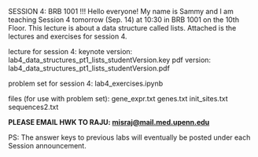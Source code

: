 SESSION 4: BRB 1001 !!!
Hello everyone! My name is Sammy and I am teaching Session 4 tomorrow (Sep. 14) at 10:30 in BRB 1001 on the 10th Floor. This lecture is about a data structure called lists. Attached is the lectures and exercises for session 4.
 
lecture for session 4:
keynote version: lab4_data_structures_pt1_lists_studentVersion.key
pdf version: lab4_data_structures_pt1_lists_studentVersion.pdf
 
problem set for session 4:
lab4_exercises.ipynb
 
files (for use with problem set):
gene_expr.txt
genes.txt
init_sites.txt
sequences2.txt
 
**PLEASE EMAIL HWK TO RAJU: misraj@mail.med.upenn.edu** 
 

PS: The answer keys to previous labs will eventually be posted under each Session announcement.

